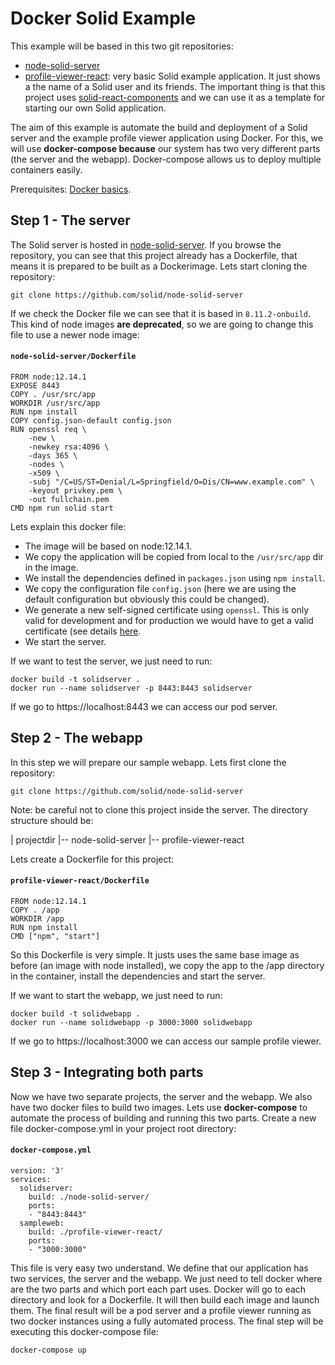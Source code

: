 # Docker Solid Example
This example will be based in this two git repositories:
* [node-solid-server](https://github.com/solid/node-solid-server)
* [profile-viewer-react](https://github.com/solid/profile-viewer-react): very basic Solid example application. It just shows a the name of a Solid user and its friends. The important thing is that this project uses [solid-react-components](https://github.com/solid/react-components) and we can use it as a template for starting our own Solid application.

The aim of this example is automate the build and deployment of a Solid server and the example profile viewer application using Docker. For this, we will use **docker-compose because** our system has two very different parts (the server and the webapp). Docker-compose allows us to deploy multiple containers easily.

Prerequisites: [Docker basics](https://github.com/pglez82/docker_cheatsheet/).

## Step 1 - The server
The Solid server is hosted in [node-solid-server](https://github.com/solid/node-solid-server). If you browse the repository, you can see that this project already has a Dockerfile, that means it is prepared to be built as a Dockerimage. Lets start cloning the repository:
```
git clone https://github.com/solid/node-solid-server
```
If we check the Docker file we can see that it is based in `8.11.2-onbuild`. This kind of node images **are deprecated**, so we are going to change this file to use a newer node image:
#### **`node-solid-server/Dockerfile`**
```
FROM node:12.14.1
EXPOSE 8443
COPY . /usr/src/app
WORKDIR /usr/src/app
RUN npm install
COPY config.json-default config.json
RUN openssl req \
    -new \
    -newkey rsa:4096 \
    -days 365 \
    -nodes \
    -x509 \
    -subj "/C=US/ST=Denial/L=Springfield/O=Dis/CN=www.example.com" \
    -keyout privkey.pem \
    -out fullchain.pem
CMD npm run solid start
```
Lets explain this docker file:
* The image will be based on node:12.14.1. 
* We copy the application will be copied from local to the `/usr/src/app` dir in the image.
* We install the dependencies defined in `packages.json` using `npm install`.
* We copy the configuration file `config.json` (here we are using the default configuration but obviously this could be changed).
* We generate a new self-signed certificate using `openssl`. This is only valid for development and for production we would have to get a valid certificate (see details [here](https://github.com/solid/node-solid-server).
* We start the server.

If we want to test the server, we just need to run:
```
docker build -t solidserver .
docker run --name solidserver -p 8443:8443 solidserver
``` 
If we go to https://localhost:8443 we can access our pod server. 

## Step 2 - The webapp
In this step we will prepare our sample webapp. Lets first clone the repository:
```
git clone https://github.com/solid/node-solid-server
```
Note: be careful not to clone this project inside the server. The directory structure should be:

| projectdir
|-- node-solid-server
|-- profile-viewer-react

Lets create a Dockerfile for this project:
#### **`profile-viewer-react/Dockerfile`**
```
FROM node:12.14.1
COPY . /app
WORKDIR /app
RUN npm install
CMD ["npm", "start"]
```
So this Dockerfile is very simple. It justs uses the same base image as before (an image with node installed), we copy the app to the /app directory in the container, install the dependencies and start the server.

If we want to start the webapp, we just need to run:
```
docker build -t solidwebapp .
docker run --name solidwebapp -p 3000:3000 solidwebapp
``` 
If we go to https://localhost:3000 we can access our sample profile viewer. 

## Step 3 - Integrating both parts
Now we have two separate projects, the server and the webapp. We also have two docker files to build two images. Lets use **docker-compose** to automate the process of building and running this two parts. Create a new file docker-compose.yml in your project root directory:

#### **`docker-compose.yml`**
```
version: '3'
services:
  solidserver:
    build: ./node-solid-server/
    ports:
    - "8443:8443"
  sampleweb:
    build: ./profile-viewer-react/
    ports:
    - "3000:3000"
```
This file is very easy two understand. We define that our application has two services, the server and the webapp. We just need to tell docker where are the two parts and which port each part uses. Docker will go to each directory and look for a Dockerfile. It will then build each image and launch them. The final result will be a pod server and a profile viewer running as two docker instances using a fully automated process. The final step will be executing this docker-compose file:
```
docker-compose up
```
